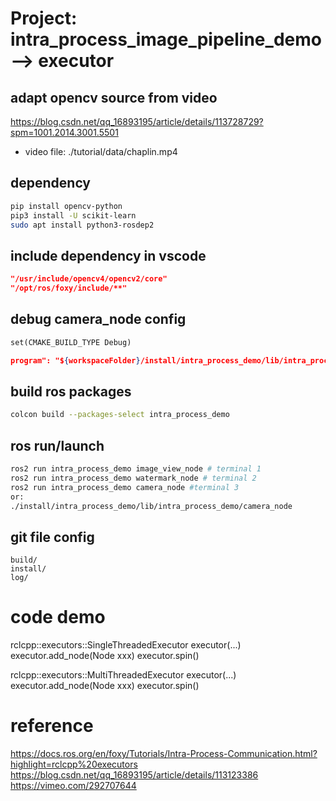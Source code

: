 # Project: intra_process_image_pipeline_demo --> executor

## adapt opencv source from video
https://blog.csdn.net/qq_16893195/article/details/113728729?spm=1001.2014.3001.5501

- video file: ./tutorial/data/chaplin.mp4

## dependency
``` bash
pip install opencv-python
pip3 install -U scikit-learn
sudo apt install python3-rosdep2
```

## include dependency in vscode
```c_cpp_properties.json
"/usr/include/opencv4/opencv2/core"
"/opt/ros/foxy/include/**"
```

## debug camera_node config
```CMakeLists.txt
set(CMAKE_BUILD_TYPE Debug)
```

```launch.json
program": "${workspaceFolder}/install/intra_process_demo/lib/intra_process_demo/camera_node
```

## build ros packages
```bash
colcon build --packages-select intra_process_demo
```

## ros run/launch
```bash
ros2 run intra_process_demo image_view_node # terminal 1
ros2 run intra_process_demo watermark_node # terminal 2
ros2 run intra_process_demo camera_node #terminal 3
or:
./install/intra_process_demo/lib/intra_process_demo/camera_node
```

## git file config
```.gitignore
build/
install/
log/
```

# code demo
rclcpp::executors::SingleThreadedExecutor executor(...)
executor.add_node(Node xxx)
executor.spin()

rclcpp::executors::MultiThreadedExecutor executor(...)
executor.add_node(Node xxx)
executor.spin()

# reference
https://docs.ros.org/en/foxy/Tutorials/Intra-Process-Communication.html?highlight=rclcpp%20executors
https://blog.csdn.net/qq_16893195/article/details/113123386
https://vimeo.com/292707644